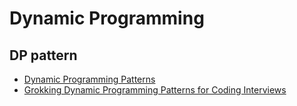 # Dynamic Programming

## DP pattern
+ [Dynamic Programming Patterns](https://leetcode.com/discuss/general-discussion/458695/dynamic-programming-patterns)
+ [Grokking Dynamic Programming Patterns for Coding Interviews](https://github.com/asutosh97/educative-io-contents/blob/master/Grokking%20Dynamic%20Programming%20Patterns%20for%20Coding%20Interviews.md)